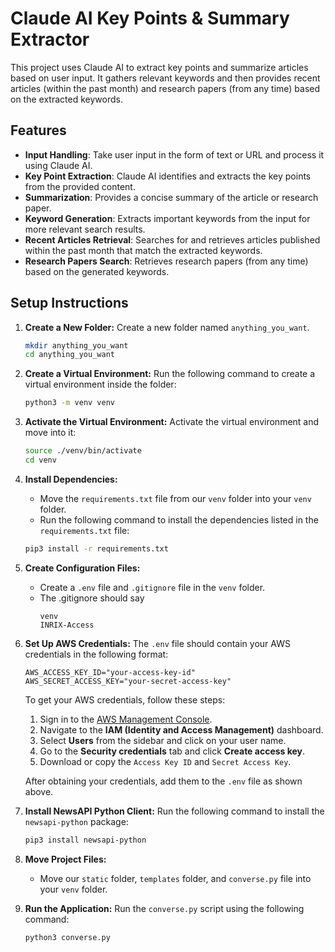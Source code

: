 # Claude AI Key Points & Summary Extractor

This project uses Claude AI to extract key points and summarize articles based on user input. It gathers relevant keywords and then provides recent articles (within the past month) and research papers (from any time) based on the extracted keywords.

## Features

- **Input Handling**: Take user input in the form of text or URL and process it using Claude AI.
- **Key Point Extraction**: Claude AI identifies and extracts the key points from the provided content.
- **Summarization**: Provides a concise summary of the article or research paper.
- **Keyword Generation**: Extracts important keywords from the input for more relevant search results.
- **Recent Articles Retrieval**: Searches for and retrieves articles published within the past month that match the extracted keywords.
- **Research Papers Search**: Retrieves research papers (from any time) based on the generated keywords.

## Setup Instructions

1. **Create a New Folder:**
   Create a new folder named `anything_you_want`.

   ```bash
   mkdir anything_you_want
   cd anything_you_want
   ```

2. **Create a Virtual Environment:**
   Run the following command to create a virtual environment inside the folder:

   ```bash
   python3 -m venv venv
   ```

3. **Activate the Virtual Environment:**
   Activate the virtual environment and move into it:

   ```bash
   source ./venv/bin/activate
   cd venv
   ```

4. **Install Dependencies:**
   - Move the `requirements.txt` file from our `venv` folder into your `venv` folder.
   - Run the following command to install the dependencies listed in the `requirements.txt` file:

   ```bash
   pip3 install -r requirements.txt
   ```

5. **Create Configuration Files:**
   - Create a `.env` file and `.gitignore` file in the `venv` folder.
   - The .gitignore should say
      ```
      venv
      INRIX-Access
      ```

6. **Set Up AWS Credentials:**
   The `.env` file should contain your AWS credentials in the following format:

   ```
   AWS_ACCESS_KEY_ID="your-access-key-id"
   AWS_SECRET_ACCESS_KEY="your-secret-access-key"
   ```

   To get your AWS credentials, follow these steps:
   1. Sign in to the [AWS Management Console](https://aws.amazon.com/console/).
   2. Navigate to the **IAM (Identity and Access Management)** dashboard.
   3. Select **Users** from the sidebar and click on your user name.
   4. Go to the **Security credentials** tab and click **Create access key**.
   5. Download or copy the `Access Key ID` and `Secret Access Key`.

   After obtaining your credentials, add them to the `.env` file as shown above.

7. **Install NewsAPI Python Client:**
   Run the following command to install the `newsapi-python` package:

   ```bash
   pip3 install newsapi-python
   ```

8. **Move Project Files:**
   - Move our `static` folder, `templates` folder, and `converse.py` file into your `venv` folder.

9. **Run the Application:**
   Run the `converse.py` script using the following command:

   ```bash
   python3 converse.py
   ```